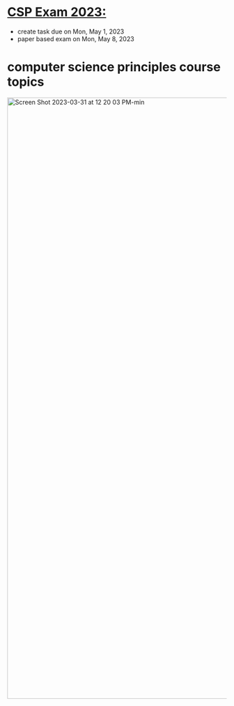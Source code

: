# [CSP Exam 2023:](https://apstudents.collegeboard.org/courses/ap-computer-science-principles/assessment)
  - create task due on Mon, May 1, 2023
  - paper based exam on Mon, May 8, 2023

# computer science principles course topics 
<img width="1379" alt="Screen Shot 2023-03-31 at 12 20 03 PM-min" src="https://user-images.githubusercontent.com/105401427/229021988-71f05105-318f-4663-8d49-57d288889d97.png">


